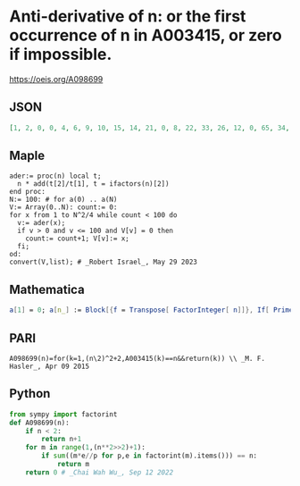 # Anti\-derivative of n: or the first occurrence of n in A003415, or zero if impossible\.
https://oeis.org/A098699
## JSON
```JSON
[1, 2, 0, 0, 4, 6, 9, 10, 15, 14, 21, 0, 8, 22, 33, 26, 12, 0, 65, 34, 51, 18, 57, 0, 20, 46, 69, 27, 115, 0, 161, 30, 16, 62, 93, 0, 155, 0, 217, 45, 111, 42, 185, 82, 24, 50, 129, 0, 44, 94, 141, 63, 235, 0, 329, 75, 52, 0, 265, 70, 36, 66, 177, 122, 183, 0, 305, 0, 40, 134]
```
## Maple
```Maple
ader:= proc(n) local t;
  n * add(t[2]/t[1], t = ifactors(n)[2])
end proc:
N:= 100: # for a(0) .. a(N)
V:= Array(0..N): count:= 0:
for x from 1 to N^2/4 while count < 100 do
  v:= ader(x);
  if v > 0 and v <= 100 and V[v] = 0 then
    count:= count+1; V[v]:= x;
  fi;
od:
convert(V,list); # _Robert Israel_, May 29 2023
```
## Mathematica
```Mathematica
a[1] = 0; a[n_] := Block[{f = Transpose[ FactorInteger[ n]]}, If[ PrimeQ[n], 1, Plus @@ (n*f[[2]]/f[[1]])]]; b = Table[0, {70}]; b[[1]] = 1; Do[c = a[n]; If[c < 70 && b[[c + 1]] == 0, b[[c + 1]] = n], {n, 10^3}]; b
```
## PARI
```PARI
A098699(n)=for(k=1,(n\2)^2+2,A003415(k)==n&&return(k)) \\ _M. F. Hasler_, Apr 09 2015
```
## Python
```Python
from sympy import factorint
def A098699(n):
    if n < 2:
        return n+1
    for m in range(1,(n**2>>2)+1):
        if sum((m*e//p for p,e in factorint(m).items())) == n:
            return m
    return 0 # _Chai Wah Wu_, Sep 12 2022
```
